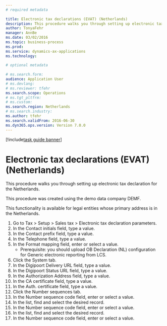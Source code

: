```yaml
--- 
# required metadata 
 
title: Electronic tax declarations (EVAT) (Netherlands)
description: This procedure walks you through setting up electronic tax declaration for the Netherlands. 
author: TonyaFehr 
manager: AnnBe 
ms.date: 03/02/2016
ms.topic: business-process 
ms.prod:  
ms.service: dynamics-ax-applications 
ms.technology:  
 
# optional metadata 
 
# ms.search.form:   
audience: Application User 
# ms.devlang:  
# ms.reviewer: tfehr 
ms.search.scope: Operations 
# ms.tgt_pltfrm:  
# ms.custom:  
ms.search.region: Netherlands
# ms.search.industry: 
ms.author: tfehr 
ms.search.validFrom: 2016-06-30 
ms.dyn365.ops.version: Version 7.0.0 
---
```


[!include[task guide banner](.../includes/task-guide-banner.md)]

# Electronic tax declarations (EVAT) (Netherlands)

This procedure walks you through setting up electronic tax declaration for the Netherlands.
This procedure was created using the demo data company DEMF. 
This functionality is available for legal entities whose primary address is in the Netherlands.


1. Go to Tax > Setup > Sales tax > Electronic tax declaration parameters.
2. In the Contact initials field, type a value.
3. In the Contact prefix field, type a value.
4. In the Telephone field, type a value.
5. In the Format mapping field, enter or select a value.
    * Prerequisite: you should upload OB Declaration (NL) configuration for Generic electronic reporting from LCS.  
6. Click the System tab.
7. In the Digipoort Delivery URL field, type a value.
8. In the Digipoort Status URL field, type a value.
9. In the Authorization Address field, type a value.
10. In the CA certificate field, type a value.
11. In the Auth. certificate field, type a value.
12. Click the Number sequences tab.
13. In the Number sequence code field, enter or select a value.
14. In the list, find and select the desired record.
15. In the Number sequence code field, enter or select a value.
16. In the list, find and select the desired record.
17. In the Number sequence code field, enter or select a value.

